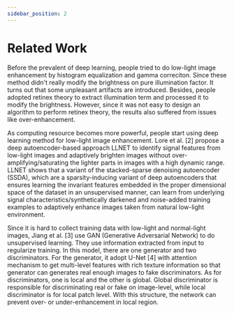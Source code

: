 ```yaml
---
sidebar_position: 2
---
```


# Related Work
Before the prevalent of deep learning, people tried to do low-light image enhancement by histogram equalization and gamma correciton. Since these method didn't really modify the brightness on pure illumination factor. It turns out that some unpleasant artifacts are introduced. Besides, people adopted retinex theory to extract illumination term and processed it to modify the brightness. However, since it was not easy to design an algorithm to perform retinex theory, the results also suffered from issues like over-enhancement.

As computing resource becomes more powerful, people start using deep learning method for low-light image enhancement. Lore et al. [2] propose a deep autoencoder-based approach LLNET to identify signal features from low-light images and adaptively brighten images without over-amplifying/saturating the lighter parts in images with a high dynamic range. LLNET shows that a variant of the stacked-sparse denoising autoencoder (SSDA), which are a sparsity-inducing variant of deep autoencoders that ensures learning the invariant features embedded in the proper dimensional space of the dataset in an unsupervised manner, can learn from underlying signal characteristics/synthetically darkened and noise-added training examples to adaptively enhance images taken from natural low-light environment.

Since it is hard to collect training data with low-light and normal-light images, Jiang et al. [3] use GAN (Generative Adversarial Network) to do unsupervised learning. They use information extracted from input to regularize training. In this model, there are one generator and two discriminators. For the generator, it adopt U-Net [4] with attention mechanism to get multi-level features with rich texture information so that generator can generates real enough images to fake discriminators. As for discriminators, one is local and the other is global. Global discriminator is responsible for discriminating real or fake on image-level, while local discriminator is for local patch level. With this structure, the network can prevent over- or under-enhancement in local region.

